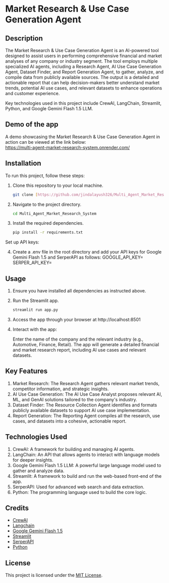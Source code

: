 # Market Research & Use Case Generation Agent

## Description

The Market Research & Use Case Generation Agent is an AI-powered tool designed to assist users in performing comprehensive financial and market analyses of any company or industry segment. The tool employs multiple specialized AI agents, including a Research Agent, AI Use Case Generation Agent, Dataset Finder, and Report Generation Agent, to gather, analyze, and compile data from publicly available sources. The output is a detailed and actionable report that can help decision-makers better understand market trends, potential AI use cases, and relevant datasets to enhance operations and customer experience.

Key technologies used in this project include CrewAI, LangChain, Streamlit, Python, and Google Gemini Flash 1.5 LLM.

## Demo of the app
A demo showcasing the Market Research & Use Case Generation Agent in action can be viewed at the link below:   
https://multi-agent-market-research-system.onrender.com/

## Installation

To run this project, follow these steps:

1. Clone this repository to your local machine.
   ```bash
   git clone [https://github.com/jindalayush326/Multi_Agent_Market_Research_System.git]
   ```

2. Navigate to the project directory.
   ```bash
   cd Multi_Agent_Market_Research_System
   ```

3. Install the required dependencies.
   ```bash
   pip install -r requirements.txt
   ```

Set up API keys:

4. Create a .env file in the root directory and add your API keys for Google Gemini Flash 1.5 and SerperAPI as follows:
   GOOGLE_API_KEY=<your-google-api-key>
   SERPER_API_KEY=<your-serper-api-key>

## Usage

1. Ensure you have installed all dependencies as instructed above.

2. Run the Streamlit app.
   ```bash
   streamlit run app.py
   ```

3. Access the app through your browser at http://localhost:8501

4. Interact with the app:

   Enter the name of the company and the relevant industry (e.g., Automotive, Finance, Retail).
   The app will generate a detailed financial and market research report, including AI use cases and relevant datasets.

## Key Features
1. Market Research: The Research Agent gathers relevant market trends, competitor information, and strategic insights.
2. AI Use Case Generation: The AI Use Case Analyst proposes relevant AI, ML, and GenAI solutions tailored to the company's industry.
3. Dataset Finder: The Resource Collection Agent identifies and formats publicly available datasets to support AI use case implementation.
4. Report Generation: The Reporting Agent compiles all the research, use cases, and datasets into a cohesive, actionable report.

## Technologies Used
1. CrewAI: A framework for building and managing AI agents.
2. LangChain: An API that allows agents to interact with language models for deeper insights.
3. Google Gemini Flash 1.5 LLM: A powerful large language model used to gather and analyze data.
4. Streamlit: A framework to build and run the web-based front-end of the app.
5. SerperAPI: Used for advanced web search and data extraction.
6. Python: The programming language used to build the core logic.

## Credits

- [CrewAI](https://www.crewai.com/)
- [Langchain](https://www.langchain.com/)
- [Google Gemini Flash 1.5](https://deepmind.google/technologies/gemini/flash/)
- [Streamlit](https://streamlit.io/)
- [SerperAPI](https://serper.dev/)
- [Python](https://www.python.org/)

## License

This project is licensed under the [MIT License](LICENSE).
```

